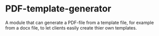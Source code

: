 # PDF-template-generator
A module that can generate a PDF-file from a template file, for example from a docx file, to let clients easily create thier own templates.